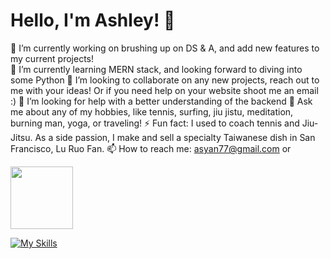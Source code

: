 # Hello, I'm Ashley!  👋

🔭 I’m currently working on brushing up on DS & A, and add new features to my current projects!  
🌱 I’m currently learning MERN stack, and looking forward to diving into some Python
👯 I’m looking to collaborate on any new projects, reach out to me with your ideas! Or if you need help on your website shoot me an email :) 
🤔 I’m looking for help with a better understanding of the backend
💬 Ask me about any of my hobbies, like tennis, surfing, jiu jistu, meditation, burning man, yoga, or traveling!
⚡ Fun fact: I used to coach tennis and Jiu-Jitsu. As a side passion, I make and sell a specialty Taiwanese dish in San Francisco, Lu Ruo Fan. 
📫 How to reach me: asyan77@gmail.com or
  
<a href="https://www.linkedin.com/in/ashley-yan/" target="blank"><img align="center" src="https://bi-jingo.com/wp-content/uploads/1997/03/Linkedin-Logo.png" height="100" /></a>



[![My Skills](https://skillicons.dev/icons?i=js,html,css,aws,babel,github,mongodb,nodejs,postgres,postman,rails,react,redux,replit,ruby,sqlite,vscode,webpack)](https://skillicons.dev)
